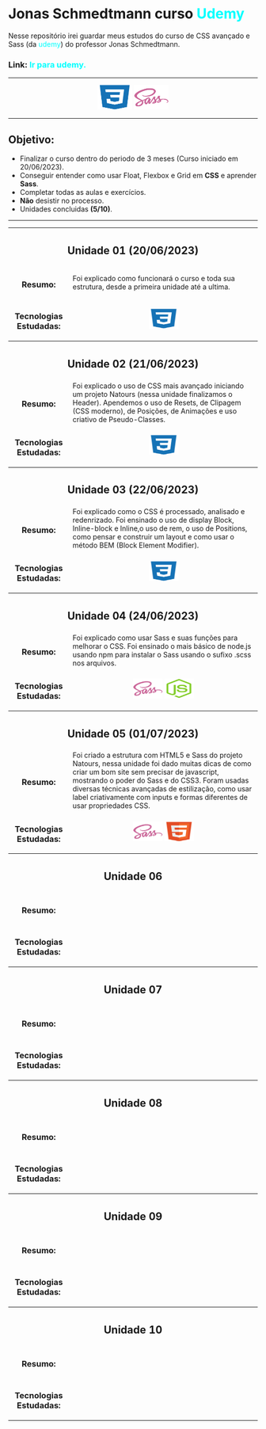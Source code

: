 # Jonas Schmedtmann curso <span style="color: cyan">Udemy</span>
Nesse repositório irei guardar meus estudos do curso de CSS avançado e Sass (da <span style="color: cyan">udemy</span>) do professor Jonas Schmedtmann.

### Link: <a href="https://www.udemy.com/course/advanced-css-and-sass/" target="_blank" style="text-decoration: none; color: cyan;">Ir para udemy.</a>

<hr>

<div width = '100%' align='center'>
  <img alt="Gustavo-CSS" height="50" width="70" src="https://raw.githubusercontent.com/devicons/devicon/master/icons/css3/css3-plain.svg">
  <img alt="Gustavo-SASS" height="50" width="70" src="https://raw.githubusercontent.com/devicons/devicon/master/icons/sass/sass-original.svg">
</div>

<hr>

## Objetivo:
- Finalizar o curso dentro do periodo de 3 meses (Curso iniciado em 20/06/2023).
- Conseguir entender como usar Float, Flexbox e Grid em <strong>CSS</strong> e aprender <strong>Sass</strong>.
- Completar todas as aulas e exercícios.
- <strong>Não</strong> desistir no processo.
- Unidades concluidas <strong>(5/10)</strong>.

<hr>
<table align='center'>
  <tr align='center'>
    <th colspan="2"><h2>Unidade 01 (20/06/2023)</h2>
     <tr>
       <td><h3 align='center'>Resumo:</h3>
       <td> Foi explicado como funcionará o curso e toda sua estrutura, desde a primeira unidade até a ultima.
     </tr>
     <tr>
       <td><h3 align='center'>Tecnologias Estudadas:</h3>
       <td align='center'> <img alt="Gustavo-CSS" height="40" width="60" src="https://raw.githubusercontent.com/devicons/devicon/master/icons/css3/css3-plain.svg">
     </tr>
  </tr>
  
  <tr align='center'>
    <th colspan="2"><h2>Unidade 02 (21/06/2023)</h2>
     <tr>
       <td><h3 align='center'>Resumo:</h3>
       <td> Foi explicado o uso de CSS mais avançado iniciando um projeto Natours (nessa unidade finalizamos o Header). Apendemos o uso de Resets, de Clipagem (CSS moderno), de Posições, de Animações e uso criativo de Pseudo-Classes.
     </tr>
     <tr>
       <td><h3 align='center'>Tecnologias Estudadas:</h3>
       <td align='center'> <img alt="Gustavo-CSS" height="40" width="60" src="https://raw.githubusercontent.com/devicons/devicon/master/icons/css3/css3-plain.svg">
     </tr>
  </tr>
  
  <tr align='center'>
    <th colspan="2"><h2>Unidade 03 (22/06/2023)</h2>
     <tr>
       <td><h3 align='center'>Resumo:</h3>
       <td> Foi explicado como o CSS é processado, analisado e redenrizado. Foi ensinado o uso de display Block, Inline-block e Inline,o uso de rem, o uso de Positions, como pensar e construir um layout e como usar o método BEM (Block Element Modifier).
     </tr>
     <tr>
       <td><h3 align='center'>Tecnologias Estudadas:</h3>
       <td align='center'> <img alt="Gustavo-CSS" height="40" width="60" src="https://raw.githubusercontent.com/devicons/devicon/master/icons/css3/css3-plain.svg">
     </tr>
  </tr>

  <tr align='center'>
    <th colspan="2"><h2>Unidade 04 (24/06/2023)</h2>
     <tr>
       <td><h3 align='center'>Resumo:</h3>
       <td> Foi explicado como usar Sass e suas funções para melhorar o CSS. Foi ensinado o mais básico de node.js usando npm para instalar o Sass usando o sufixo .scss nos arquivos.
     </tr>
     <tr>
       <td><h3 align='center'>Tecnologias Estudadas:</h3>
       <td align='center'> <img alt="Gustavo-SASS" height="40" width="60" src="https://raw.githubusercontent.com/devicons/devicon/master/icons/sass/sass-original.svg"> <img alt="Gustavo-NODEJS" height="40" width="60" src="https://raw.githubusercontent.com/devicons/devicon/master/icons/nodejs/nodejs-original.svg">
     </tr>
  </tr>

  <tr align='center'>
    <th colspan="2"><h2>Unidade 05 (01/07/2023)</h2>
     <tr>
       <td><h3 align='center'>Resumo:</h3>
       <td> Foi criado a estrutura com HTML5 e Sass do projeto Natours, nessa unidade foi dado muitas dicas de como criar um bom site sem precisar de javascript, mostrando o poder do Sass e do CSS3. Foram usadas diversas técnicas avançadas de estilização, como usar label criativamente com inputs e formas diferentes de usar propriedades CSS.
     </tr>
     <tr>
       <td><h3 align='center'>Tecnologias Estudadas:</h3>
       <td align='center'> <img alt="Gustavo-SASS" height="40" width="60" src="https://raw.githubusercontent.com/devicons/devicon/master/icons/sass/sass-original.svg"> <img alt="Gustavo-CSS" height="40" width="60" src="https://raw.githubusercontent.com/devicons/devicon/master/icons/html5/html5-original.svg">
     </tr>
  </tr>
  <tr align='center'>
    <th colspan="2"><h2>Unidade 06</h2>
     <tr>
       <td><h3 align='center'>Resumo:</h3>
       <td>
     </tr>
     <tr>
       <td><h3 align='center'>Tecnologias Estudadas:</h3>
       <td align='center'>
     </tr>
  </tr>
  <tr align='center'>
    <th colspan="2"><h2>Unidade 07</h2>
     <tr>
       <td><h3 align='center'>Resumo:</h3>
       <td>
     </tr>
     <tr>
       <td><h3 align='center'>Tecnologias Estudadas:</h3>
       <td align='center'>
     </tr>
  </tr>
  <tr align='center'>
    <th colspan="2"><h2>Unidade 08</h2>
     <tr>
       <td><h3 align='center'>Resumo:</h3>
       <td>
     </tr>
     <tr>
       <td><h3 align='center'>Tecnologias Estudadas:</h3>
       <td align='center'>
     </tr>
  </tr>
  <tr align='center'>
    <th colspan="2"><h2>Unidade 09</h2>
     <tr>
       <td><h3 align='center'>Resumo:</h3>
       <td>
     </tr>
     <tr>
       <td><h3 align='center'>Tecnologias Estudadas:</h3>
       <td align='center'>
     </tr>
  </tr>
  <tr align='center'>
    <th colspan="2"><h2>Unidade 10</h2>
     <tr>
       <td><h3 align='center'>Resumo:</h3>
       <td>
     </tr>
     <tr>
       <td><h3 align='center'>Tecnologias Estudadas:</h3>
       <td align='center'>
     </tr>
  </tr>
</table>

